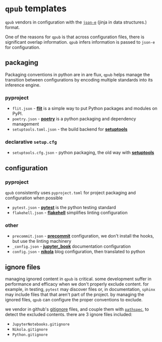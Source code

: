 # `qpub` templates

`qpub` vendors in configuration with the [`json-e`][json-e] (jinja in data structures.) format.

One of the reasons for `qpub` is that across configuration files, there is significant overlap information. `qpub` infers information is passed to `json-e` for configuration.

## packaging

Packaging conventions in python are in are flux, `qpub` helps manage the transition between configurations by encoding multiple standards into its inference engine.

### pyproject

* `flit.json` - __[flit]__ is a simple way to put Python packages and modules on PyPI.
* `poetry.json` - __[poetry]__ is a python packaging and dependency management
* `setuptools.toml.json` - the build backend for __[setuptools]__

### declarative `setup.cfg`

* `setuptools.cfg.json` - python packaging, the old way with __[setuptools]__

## configuration


### pyproject

`qpub` consistently uses `pyproject.toml` for project packaging and configuration when possible

* `pytest.json` - __[pytest]__ is the python testing standard
* `flakehell.json` - __[flakehell]__ simplifies linting configuration

### other

* `precommit.json` - __[precommit]__ configuration, we don't install the hooks, but use the linting machinery
* `_config.json` - __[jupyter_book]__ documentation configuration
* `config.json` - __[nikola]__ blog configuration, then translated to python

## ignore files

managing ignored content in `qpub` is critical. some development suffer in performance and efficacy when we don't properly exclude content. for example, in testing, `pytest` may discover files or, in documentation, `sphinx` may include files that that aren't part of the project. by managing the ignored files, `qpub` can configure the proper conventions to exclude.

we vendor in github's [gitignore] files, and couple them with [`pathspec`][pathspec], to detect the excluded contents. there are 3 ignore files included:

* `JupyterNotebooks.gitignore`
* `Nikola.gitignore`
* `Python.gitignore`

[poetry]: https://python-poetry.org/
[flit]: https://flit.readthedocs.io/
[precommit]: https://pre-commit.com/
[flakehell]: https://flakehell.readthedocs.io/
[pytest]: https://docs.pytest.org/
[setuptools]: https://setuptools.readthedocs.io/en/latest/userguide/declarative_config.html
[json-e]: https://pypi.org/project/json-e/
[gitignore]: https://github.com/github/gitignore/
[pathspec]: https://pypi.org/project/pathspec/
[jupyter_book]: https://jupyterbook.org/
[nikola]: https://getnikola.com/
